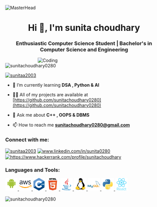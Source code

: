 ![MasterHead](https://www.sevenstarwebsolutions.com/wp-content/themes/sevenstar/img/banner-bg.gif)
 
 <h1 align="center">Hi 👋, I'm sunita choudhary</h1>
<h3 align="center">Enthusiastic Computer Science Student | Bachelor's in Computer Science and Engineering</h3>

<img align="right" alt="Coding" width="400" src="https://media.tenor.com/QVC1Nmb9TwUAAAAi/coding.gif">

 
<p align="left"> <img src="https://komarev.com/ghpvc/?username=sunitachoudhary0280&label=Profile%20views&color=0e75b6&style=flat" alt="sunitachoudhary0280" /> </p>


<p align="left"> <a href="https://twitter.com/sunitaa2003" target="blank"><img src="https://img.shields.io/twitter/follow/sunitaa2003?logo=twitter&style=for-the-badge" alt="sunitaa2003" /></a> </p>

- 🌱 I’m currently learning **DSA , Python & AI**

- 👨‍💻 All of my projects are available at [https://github.com/sunitachoudhary0280](https://github.com/sunitachoudhary0280)

- 💬 Ask me about **C++ , OOPS & DBMS**

- 📫 How to reach me **sunitachoudhary0280@gmail.com**

<h3 align="left">Connect with me:</h3>
<p align="left">
<a href="https://twitter.com/sunitaa2003" target="blank"><img align="center" src="https://raw.githubusercontent.com/rahuldkjain/github-profile-readme-generator/master/src/images/icons/Social/twitter.svg" alt="sunitaa2003" height="30" width="40" /></a>
<a href="https://linkedin.com/in/www.linkedin.com/in/sunita0280" target="blank"><img align="center" src="https://raw.githubusercontent.com/rahuldkjain/github-profile-readme-generator/master/src/images/icons/Social/linked-in-alt.svg" alt="www.linkedin.com/in/sunita0280" height="30" width="40" /></a>
<a href="https://www.hackerrank.com/https://www.hackerrank.com/profile/sunitachoudhary" target="blank"><img align="center" src="https://raw.githubusercontent.com/rahuldkjain/github-profile-readme-generator/master/src/images/icons/Social/hackerrank.svg" alt="https://www.hackerrank.com/profile/sunitachoudhary" height="30" width="40" /></a>
</p>

<h3 align="left">Languages and Tools:</h3>
<p align="left"> <a href="https://developer.android.com" target="_blank" rel="noreferrer"> <img src="https://raw.githubusercontent.com/devicons/devicon/master/icons/android/android-original-wordmark.svg" alt="android" width="40" height="40"/> </a> <a href="https://aws.amazon.com" target="_blank" rel="noreferrer"> <img src="https://raw.githubusercontent.com/devicons/devicon/master/icons/amazonwebservices/amazonwebservices-original-wordmark.svg" alt="aws" width="40" height="40"/> </a> <a href="https://www.w3schools.com/cpp/" target="_blank" rel="noreferrer"> <img src="https://raw.githubusercontent.com/devicons/devicon/master/icons/cplusplus/cplusplus-original.svg" alt="cplusplus" width="40" height="40"/> </a> <a href="https://www.w3.org/html/" target="_blank" rel="noreferrer"> <img src="https://raw.githubusercontent.com/devicons/devicon/master/icons/html5/html5-original-wordmark.svg" alt="html5" width="40" height="40"/> </a> <a href="https://www.java.com" target="_blank" rel="noreferrer"> <img src="https://raw.githubusercontent.com/devicons/devicon/master/icons/java/java-original.svg" alt="java" width="40" height="40"/> </a> <a href="https://www.linux.org/" target="_blank" rel="noreferrer"> <img src="https://raw.githubusercontent.com/devicons/devicon/master/icons/linux/linux-original.svg" alt="linux" width="40" height="40"/> </a> <a href="https://www.mysql.com/" target="_blank" rel="noreferrer"> <img src="https://raw.githubusercontent.com/devicons/devicon/master/icons/mysql/mysql-original-wordmark.svg" alt="mysql" width="40" height="40"/> </a> <a href="https://www.python.org" target="_blank" rel="noreferrer"> <img src="https://raw.githubusercontent.com/devicons/devicon/master/icons/python/python-original.svg" alt="python" width="40" height="40"/> </a> <a href="https://reactjs.org/" target="_blank" rel="noreferrer"> <img src="https://raw.githubusercontent.com/devicons/devicon/master/icons/react/react-original-wordmark.svg" alt="react" width="40" height="40"/> </a> </p>

<p><img align="center" src="https://github-readme-stats.vercel.app/api/top-langs?username=sunitachoudhary0280&show_icons=true&locale=en&layout=compact" alt="sunitachoudhary0280" /></p>
